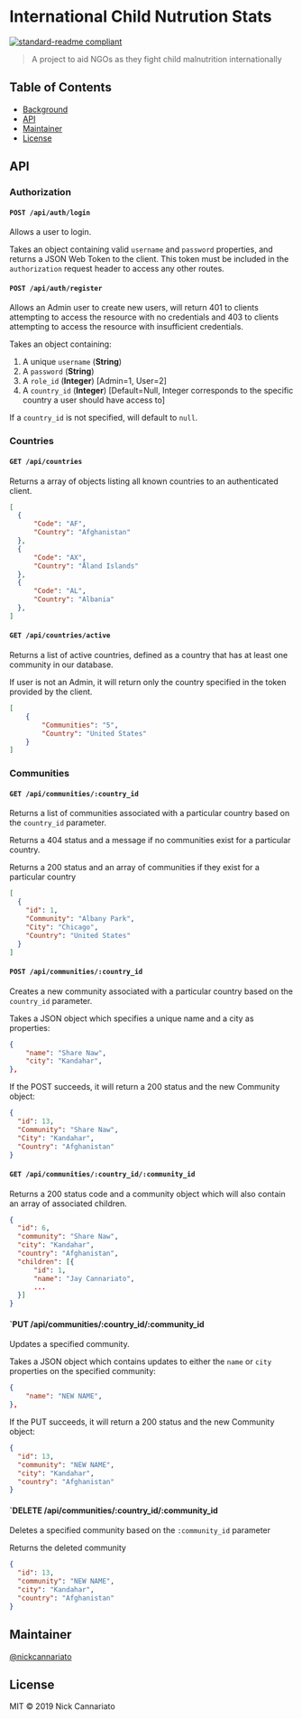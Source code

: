 # International Child Nutrution Stats

[![standard-readme compliant](https://img.shields.io/badge/standard--readme-OK-green.svg?style=flat-square)](https://github.com/RichardLitt/standard-readme)

> A project to aid NGOs as they fight child malnutrition internationally

## Table of Contents

- [Background](#background)
- [API](#api)
- [Maintainer](#maintainer)
- [License](#license)


## API

### Authorization

#### `POST /api/auth/login`

Allows a user to login.

Takes an object containing valid `username` and `password` properties, and returns a JSON Web Token to the client. This token must be included in the `authorization` request header to access any other routes.

#### `POST /api/auth/register`

Allows an Admin user to create new users, will return 401 to clients attempting to access the resource with no credentials and 403 to clients attempting to access the resource with insufficient credentials.

Takes an object containing:

1. A unique `username` (**String**)
2. A `password` (**String**)
3. A `role_id` (**Integer**) [Admin=1, User=2]
4. A `country_id` (**Integer**) [Default=Null, Integer corresponds to the specific country a user should have access to]

If a `country_id` is not specified, will default to `null`.

### Countries

#### `GET /api/countries`

Returns a array of objects listing all known countries to an authenticated client.

```json
[
  {
      "Code": "AF",
      "Country": "Afghanistan"
  },
  {
      "Code": "AX",
      "Country": "Åland Islands"
  },
  {
      "Code": "AL",
      "Country": "Albania"
  },
]
```

#### `GET /api/countries/active`

Returns a list of active countries, defined as a country that has at least one community in our database.

If user is not an Admin, it will return only the country specified in the token provided by the client.

```json
[
    {
        "Communities": "5",
        "Country": "United States"
    }
]
```

### Communities

#### `GET /api/communities/:country_id`

Returns a list of communities associated with a particular country based on the `country_id` parameter.

Returns a 404 status and a message if no communities exist for a particular country.

Returns a 200 status and an array of communities if they exist for a particular country

```json
[
  {
    "id": 1,
    "Community": "Albany Park",
    "City": "Chicago",
    "Country": "United States"
  }
]
```

#### `POST /api/communities/:country_id`

Creates a new community associated with a particular country based on the `country_id` parameter.

Takes a JSON object which specifies a unique name and a city as properties:

```json
{
    "name": "Share Naw",
    "city": "Kandahar",
},
```

If the POST succeeds, it will return a 200 status and the new Community object:

```json
{
  "id": 13,
  "Community": "Share Naw",
  "City": "Kandahar",
  "Country": "Afghanistan"
}
```

#### `GET /api/communities/:country_id/:community_id`

Returns a 200 status code and a community object which will also contain an array of associated children.

```json
{
  "id": 6,
  "community": "Share Naw",
  "city": "Kandahar",
  "country": "Afghanistan",
  "children": [{
      "id": 1,
      "name": "Jay Cannariato",
      ...
  }]
}
```

#### `PUT /api/communities/:country_id/:community_id

Updates a specified community.

Takes a JSON object which contains updates to either the `name` or `city` properties on the specified community:

```json
{
    "name": "NEW NAME",
},
```

If the PUT succeeds, it will return a 200 status and the new Community object:

```json
{
  "id": 13,
  "community": "NEW NAME",
  "city": "Kandahar",
  "country": "Afghanistan"
}
```

#### `DELETE /api/communities/:country_id/:community_id

Deletes a specified community based on the `:community_id` parameter

Returns the deleted community

```json
{
  "id": 13,
  "community": "NEW NAME",
  "city": "Kandahar",
  "country": "Afghanistan"
}
```

## Maintainer

[@nickcannariato](https://github.com/nickcannariato)

## License

MIT © 2019 Nick Cannariato
